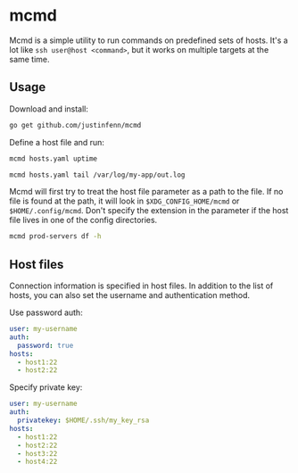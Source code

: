 # mcmd

Mcmd is a simple utility to run commands on predefined sets of hosts.  It's a lot like `ssh user@host <command>`, but it works on multiple targets at the same time.

## Usage

Download and install:

```bash
go get github.com/justinfenn/mcmd
```

Define a host file and run:

```bash
mcmd hosts.yaml uptime

mcmd hosts.yaml tail /var/log/my-app/out.log
```

Mcmd will first try to treat the host file parameter as a path to the file.  If no file is found at the path, it will look in `$XDG_CONFIG_HOME/mcmd` or `$HOME/.config/mcmd`.  Don't specify the extension in the parameter if the host file lives in one of the config directories.

```bash
mcmd prod-servers df -h
```

## Host files

Connection information is specified in host files.  In addition to the list of hosts, you can also set the username and authentication method.

Use password auth:

```yaml
user: my-username
auth:
  password: true
hosts:
  - host1:22
  - host2:22
```

Specify private key:

```yaml
user: my-username
auth:
  privatekey: $HOME/.ssh/my_key_rsa
hosts:
  - host1:22
  - host2:22
  - host3:22
  - host4:22
```
